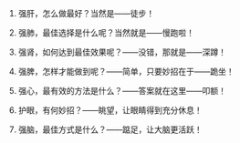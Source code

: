 1. 强肝，怎么做最好？当然是——徒步！

2. 强肺，最佳选择是什么呢？当然就是——慢跑啦！

3. 强肾，如何达到最佳效果呢？——没错，那就是——深蹲！

4. 强脾，怎样才能做到呢？——简单，只要妙招在于——跪坐！

5. 强心，最有效的方法是什么？——答案就在这里——叩额！

6. 护眼，有何妙招？——眺望，让眼睛得到充分休息！

7. 强脑，最佳方式是什么？——踮足，让大脑更活跃！


